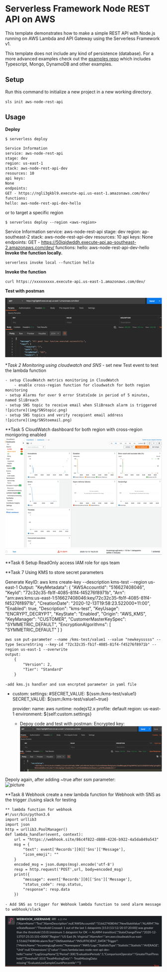 <!--
title: 'AWS Simple HTTP Endpoint example in NodeJS'
description: 'This template demonstrates how to make a simple REST API with Node.js running on AWS Lambda and API Gateway using the Serverless Framework v1.'
layout: Doc
framework: v1
platform: AWS
language: nodeJS
authorLink: 'https://github.com/serverless'
authorName: 'Serverless, inc.'
authorAvatar: 'https://avatars1.githubusercontent.com/u/13742415?s=200&v=4'
-->

# Serverless Framework Node REST API on AWS

This template demonstrates how to make a simple REST API with Node.js running on AWS Lambda and API Gateway using the Serverless Framework v1.

This template does not include any kind of persistence (database). For a more advanced examples check out the [examples repo](https://github.com/serverless/examples/) which includes Typescript, Mongo, DynamoDB and other examples.

## Setup

Run this command to initialize a new project in a new working directory.

`sls init aws-node-rest-api`

## Usage

**Deploy**


```
$ serverless deploy
```
    Service Information
    service: aws-node-rest-api
    stage: dev
    region: us-east-1
    stack: aws-node-rest-api-dev
    resources: 10
    api keys:
    None
    endpoints:
    GET - https://ngli3gkbl9.execute-api.us-east-1.amazonaws.com/dev/
    functions:
    hello: aws-node-rest-api-dev-hello

or to target a specific region
```
$ serverless deploy --region <aws-region>
```
Service Information
service: aws-node-rest-api
stage: dev
region: ap-southeast-2
stack: aws-node-rest-api-dev
resources: 10
api keys:
  None
endpoints:
  GET - https://50iqidwddh.execute-api.ap-southeast-2.amazonaws.com/dev/
functions:
  hello: aws-node-rest-api-dev-hello
**Invoke the function locally.**

```
serverless invoke local --function hello
```

**Invoke the function**

```
curl https://xxxxxxxxx.execute-api.us-east-1.amazonaws.com/dev/
```

**Test with postman**

![picture](img/postman.png)

**Task 2 Monitoring using cloudwatch and SNS*
    - set new Test event to test the lambda function 

    - setup CloudWatch metrics monitoring in CloudWatch
        - enable cross-region function for cloudwatch for both region monitoring
    - setup Alarms for over 9 error StatsCode in period of 5 minutes, named SliBreach
    - setup SNS topic to receive email when SliBreach alarm is triggered
    ![picture](img/SNStopic.png)
    - setup SNS topics and verify recepient email address
    ![picture](img/SNStoemail.png)

**Task 5 CloudWatch dashboard for both region with cross-region monigoring enabled
![picture](img/cloudwatchdashboard.png)
![picture](img/cloudwatchalarm.png)

**Task 6 Setup ReadOnly access IAM role for ops team

**Task 7 Using KMS to store secret parameters

Generate KeyID:
aws kms create-key --description kms-test --region us-east-1
Output:
    "KeyMetadata": {
            "AWSAccountId": "516627408046",
            "KeyId": "72c32c35-fb1f-4085-81f4-f45276f8971b",
            "Arn": "arn:aws:kms:us-east-1:516627408046:key/72c32c35-fb1f-4085-81f4-f45276f8971b",
            "CreationDate": "2020-12-13T19:58:23.522000+11:00",
            "Enabled": true,
            "Description": "kms-test",
            "KeyUsage": "ENCRYPT_DECRYPT",
            "KeyState": "Enabled",
            "Origin": "AWS_KMS",
            "KeyManager": "CUSTOMER",
            "CustomerMasterKeySpec": "SYMMETRIC_DEFAULT",
            "EncryptionAlgorithms": [
                "SYMMETRIC_DEFAULT"
            ]
        }

    aws ssm put-parameter --name /kms-test/value1 --value "newkeysssss" --type SecureString --key-id "72c32c35-fb1f-4085-81f4-f45276f8971b" --region us-east-1 --overwrite
    output:
        {
            "Version": 2,
            "Tier": "Standard"
        }
    
    -add kms.js handler and ssm encrpted parameter in yaml file
- 
    custom:
    settings:
    #SECRET_VALUE: ${ssm:/kms-test/value1}
    SECRET_VALUE: ${ssm:/kms-test/value1~true}

    provider:
    name: aws
    runtime: nodejs12.x
    profile: default
    region: us-east-1
    environment: ${self:custom.settings}
    
    - Depoy code and test with postman:
   Encrypted key:
![picture](img/ssm.png)
   
Depoly again, after adding ~true after ssm parameter:    
![picture](img/true.png) 


**Task 8 Webhook
create a new lambda function for Webhook with SNS as the trigger //using slack for testing
    
    ** lambda function for webhook
    #!/usr/bin/python3.6
    import urllib3
    import json
    http = urllib3.PoolManager()
    def lambda_handler(event, context):
        url = "https://webhook.site/86c4f822-d880-4226-b922-4a5da849a543"
        msg = {
            "text": event['Records'][0]['Sns']['Message'],
            "icon_emoji": ""
        }        
        encoded_msg = json.dumps(msg).encode('utf-8')
        resp = http.request('POST',url, body=encoded_msg)
        print({
            "message": event['Records'][0]['Sns']['Message'], 
            "status_code": resp.status, 
            "response": resp.data
        })
    
    - Add SNS as trigger for Webhook lambda function to send alarm message to webhook/slack
![picture](img/webhook.png)
  



